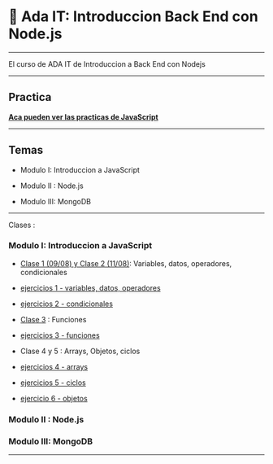 # :book: Ada IT: Introduccion Back End con Node.js

---

El curso de ADA IT de Introduccion a Back End con Nodejs

---

## Practica

[**Aca pueden ver las practicas de JavaScript**](https://eugenia1984.github.io/ada-introduccion-back-node)

---

## Temas

- Modulo I: Introduccion a JavaScript

- Modulo II : Node.js

- Modulo III: MongoDB


---

Clases :

### Modulo I: Introduccion a JavaScript

- [Clase 1 (09/08) y Clase 2 (11/08)](https://github.com/eugenia1984/ada-introduccion-back-node/tree/main/modulo1/clase01-02):  Variables, datos, operadores, condicionales

- [ejercicios 1 - variables, datos, operadores](https://github.com/eugenia1984/ada-introduccion-back-node/tree/main/modulo1/ejercicios1)


- [ejercicios 2 - condicionales](https://github.com/eugenia1984/ada-introduccion-back-node/tree/main/modulo1/ejercicios2)

- [Clase 3](https://github.com/eugenia1984/ada-introduccion-back-node/tree/main/modulo1/clase03) : Funciones

- [ejercicios 3 - funciones](https://github.com/eugenia1984/ada-introduccion-back-node/tree/main/modulo1/condicionales/ejercicios3)

- Clase 4 y 5 : Arrays, Objetos, ciclos

- [ejercicios 4 - arrays](https://github.com/eugenia1984/ada-introduccion-back-node/tree/main/modulo1/condicionales/ejercicios4)

- [ejercicios 5 - ciclos](https://github.com/eugenia1984/ada-introduccion-back-node/tree/main/modulo1/condicionales/ejercicios5)

- [ejercicio 6 - objetos](https://github.com/eugenia1984/ada-introduccion-back-node/tree/main/modulo1/condicionales/ejercicio6)

###  Modulo II : Node.js

###  Modulo III: MongoDB

---
